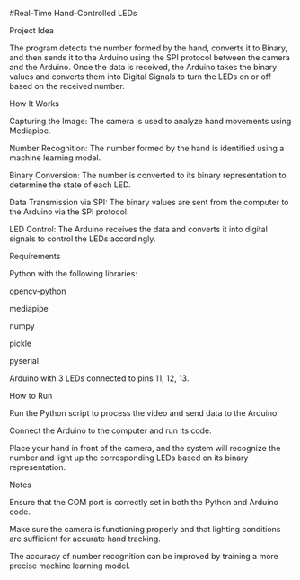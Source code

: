 #Real-Time Hand-Controlled LEDs

Project Idea

The program detects the number formed by the hand, converts it to Binary, and then sends it to the Arduino using the SPI protocol between the camera and the Arduino. Once the data is received, the Arduino takes the binary values and converts them into Digital Signals to turn the LEDs on or off based on the received number.

How It Works

Capturing the Image: The camera is used to analyze hand movements using Mediapipe.

Number Recognition: The number formed by the hand is identified using a machine learning model.

Binary Conversion: The number is converted to its binary representation to determine the state of each LED.

Data Transmission via SPI: The binary values are sent from the computer to the Arduino via the SPI protocol.

LED Control: The Arduino receives the data and converts it into digital signals to control the LEDs accordingly.

Requirements

Python with the following libraries:

opencv-python

mediapipe

numpy

pickle

pyserial

Arduino with 3 LEDs connected to pins 11, 12, 13.

How to Run

Run the Python script to process the video and send data to the Arduino.

Connect the Arduino to the computer and run its code.

Place your hand in front of the camera, and the system will recognize the number and light up the corresponding LEDs based on its binary representation.

Notes

Ensure that the COM port is correctly set in both the Python and Arduino code.

Make sure the camera is functioning properly and that lighting conditions are sufficient for accurate hand tracking.

The accuracy of number recognition can be improved by training a more precise machine learning model.
